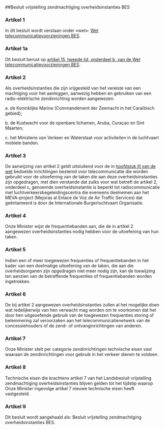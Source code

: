 <meta http-equiv='Content-Type' content='text/html; charset=utf-8' />

##Besluit vrijstelling zendmachtiging overheidsinstanties BES

### Artikel  1  

In dit besluit wordt verstaan onder «wet»: [Wet telecommunicatievoorzieningen BES](../../../../../../../wet-BES/wet/telecommunicatievoorzieningen/bes/BWBR0028469/README.md).  

### Artikel  1a  

Dit besluit berust op [artikel 15, tweede lid, onderdeel b, van de Wet telecommunicatievoorzieningen BES](../../../../../../../wet-BES/wet/telecommunicatievoorzieningen/bes/BWBR0028469/README.md).  

### Artikel  2  

Als overheidsinstanties die zijn vrijgesteld van het vereiste van een machtiging voor het aanleggen, aanwezig hebben en gebruiken van een radio-elektrische zendinrichting worden aangewezen: 

a. de Koninklijke Marine (Commandement der Zeemacht in het Caraïbisch gebied);  

b. de Kustwacht voor de openbare lichamen, Aruba, Curaçao en Sint Maarten;  

c. het Ministerie van Verkeer en Waterstaat voor activiteiten in de luchtvaart mobiele banden.    

### Artikel  3  

De aanwijzing van artikel 2 geldt uitsluitend voor de in [hoofdstuk III van de wet](../../../../../../../wet-BES/wet/telecommunicatievoorzieningen/bes/BWBR0028469/README.md) bedoelde inrichtingen bestemd voor telecommunicatie die worden gebruikt voor de uitoefening van de taken die aan deze overheidsinstanties zijn opgedragen, met dien verstande dat zulks voor wat betreft de artikel 2, onderdeel c, genoemde overheidsinstantie is beperkt tot radiocommunicatie met luchtverkeersbegeleidingscentra die eveneens deelnemen aan het MEVA-project (Mejoras al Enlace de Voz de Air Traffic Services) dat geëntameerd is door de Internationale Burgerluchtvaart Organisatie.  

### Artikel  4  

Onze Minister wijst de frequentiebanden aan, die de in artikel 2 aangewezen overheidsinstanties nodig hebben voor de uitoefening van hun taken.  

### Artikel  5  

Indien een of meer toegewezen frequenties of frequentiebanden in het kader van een doelmatige uitoefening van de taken, die aan die overheidsorganen zijn opgedragen niet meer nodig zijn, kan de toewijzing ten aanzien van de betreffende frequenties of frequentiebanden worden ingetrokken.  

### Artikel  6  

De bij artikel 2 aangewezen overheidsinstanties zullen al het mogelijke doen wat redelijkerwijs van hen verwacht mag worden om te voorkomen dat het door hen uitgeoefende gebruik van de toegewezen frequenties storing of belemmering zal veroorzaken aan het telecommunicatienetwerk van de concessiehouders of de zend- of ontvanginrichtingen van anderen.  

### Artikel  7  

Onze Minister stelt per categorie zendinrichtingen technische eisen vast waaraan de zendinrichtingen voor gebruik in het verkeer dienen te voldoen.  

### Artikel  8  

Technische eisen die krachtens artikel 7 van het Landsbesluit vrijstelling zendmachtiging overheidsinstanties blijven gelden tot het tijdstip waarop Onze Minister ingevolge artikel 7 nieuwe technische eisen heeft vastgesteld.  

### Artikel  9  

Dit besluit wordt aangehaald als: Besluit vrijstelling zendmachtiging overheidsinstanties BES.  
